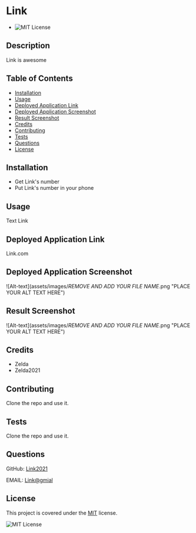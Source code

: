  # Link
  * ![MIT License](https://img.shields.io/badge/license-MIT-blue)

  ## Description
  Link is awesome

  ## Table of Contents
  * [Installation](#installation)
  * [Usage](#usage)
  * [Deployed Application Link](#deployedapplicationlink)
  * [Deployed Application Screenshot](#deployedapplicationscreenshot)
  * [Result Screenshot](#resultscreenshot)
  * [Credits](#credits)
  * [Contributing](#contributing)
  * [Tests](#tests)
  * [Questions](#questions)
  * [License](#license)

  
  ## Installation
  *  Get Link's number
  *  Put Link's number in your phone
  
  
  ## Usage
  Text Link
  
  
  ## Deployed Application Link
  
  Link.com
  
  
  ## Deployed Application Screenshot
  
  ![Alt-text](assets/images/*REMOVE AND ADD YOUR FILE NAME*.png "PLACE YOUR ALT TEXT HERE")
  
  
  ## Result Screenshot
  
  ![Alt-text](assets/images/*REMOVE AND ADD YOUR FILE NAME*.png "PLACE YOUR ALT TEXT HERE")
  
  
  ## Credits
  
    
  * Zelda
  * Zelda2021
  
  
  ## Contributing
  Clone the repo and use it.
  
  
  ## Tests
  Clone the repo and use it.
  
  
  ## Questions
  GitHub: [Link2021](https://github.com/Link2021)

  EMAIL: [Link@gmial](mailto:Link@gmial)
  
  
  ## License
  This project is covered under the [MIT](../assets/license-files/MIT.txt) license.

 ![MIT License](https://img.shields.io/badge/license-MIT-blue)
